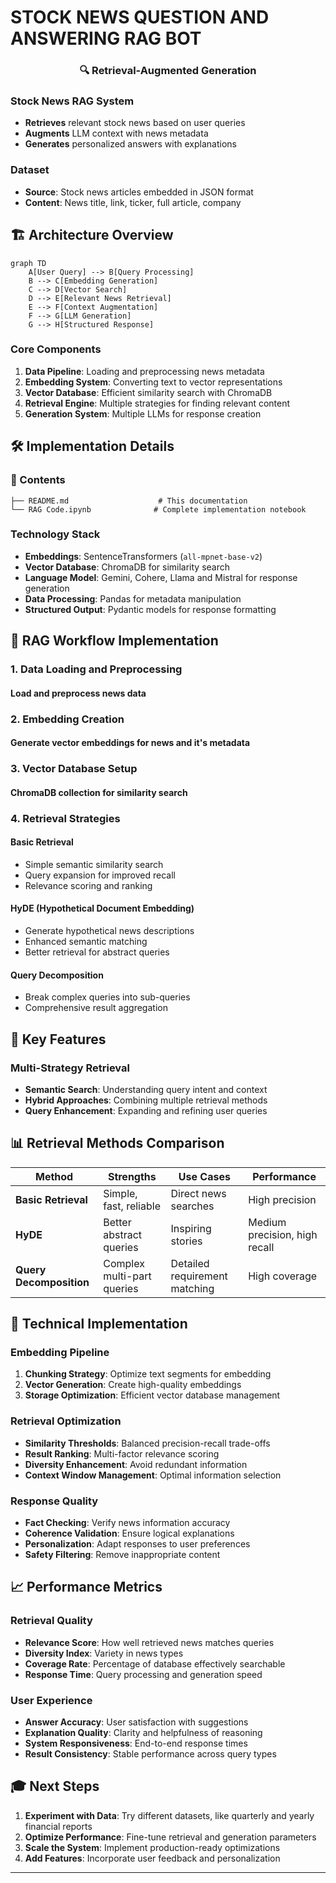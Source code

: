 # STOCK NEWS QUESTION AND ANSWERING RAG BOT

<div align="center">
  <h3>🔍 Retrieval-Augmented Generation</h3>
</div>


### Stock News RAG System
- **Retrieves** relevant stock news based on user queries
- **Augments** LLM context with news metadata
- **Generates** personalized answers with explanations

### Dataset
- **Source**: Stock news articles embedded in JSON format
- **Content**: News title, link, ticker, full article, company

## 🏗️ Architecture Overview

```mermaid
graph TD
    A[User Query] --> B[Query Processing]
    B --> C[Embedding Generation]
    C --> D[Vector Search]
    D --> E[Relevant News Retrieval]
    E --> F[Context Augmentation]
    F --> G[LLM Generation]
    G --> H[Structured Response]
```

### Core Components
1. **Data Pipeline**: Loading and preprocessing news metadata
2. **Embedding System**: Converting text to vector representations
3. **Vector Database**: Efficient similarity search with ChromaDB
4. **Retrieval Engine**: Multiple strategies for finding relevant content
5. **Generation System**: Multiple LLMs for response creation

## 🛠️ Implementation Details

### 📁 Contents
```
├── README.md                    # This documentation
└── RAG Code.ipynb              # Complete implementation notebook
```

### Technology Stack
- **Embeddings**: SentenceTransformers (`all-mpnet-base-v2`)
- **Vector Database**: ChromaDB for similarity search
- **Language Model**: Gemini, Cohere, Llama and Mistral for response generation
- **Data Processing**: Pandas for metadata manipulation
- **Structured Output**: Pydantic models for response formatting

## 🔄 RAG Workflow Implementation

### 1. Data Loading and Preprocessing
#### Load and preprocess news data


### 2. Embedding Creation
#### Generate vector embeddings for news and it's metadata


### 3. Vector Database Setup
#### ChromaDB collection for similarity search


### 4. Retrieval Strategies

#### Basic Retrieval
- Simple semantic similarity search
- Query expansion for improved recall
- Relevance scoring and ranking

#### HyDE (Hypothetical Document Embedding)
- Generate hypothetical news descriptions
- Enhanced semantic matching
- Better retrieval for abstract queries

#### Query Decomposition
- Break complex queries into sub-queries
- Comprehensive result aggregation


## 🎯 Key Features

### Multi-Strategy Retrieval
- **Semantic Search**: Understanding query intent and context
- **Hybrid Approaches**: Combining multiple retrieval methods
- **Query Enhancement**: Expanding and refining user queries


## 📊 Retrieval Methods Comparison

| Method | Strengths | Use Cases | Performance |
|--------|-----------|-----------|-------------|
| **Basic Retrieval** | Simple, fast, reliable | Direct news searches | High precision |
| **HyDE** | Better abstract queries | Inspiring stories | Medium precision, high recall |
| **Query Decomposition** | Complex multi-part queries | Detailed requirement matching | High coverage |


## 🔧 Technical Implementation

### Embedding Pipeline
1. **Chunking Strategy**: Optimize text segments for embedding
2. **Vector Generation**: Create high-quality embeddings
3. **Storage Optimization**: Efficient vector database management

### Retrieval Optimization
- **Similarity Thresholds**: Balanced precision-recall trade-offs
- **Result Ranking**: Multi-factor relevance scoring
- **Diversity Enhancement**: Avoid redundant information
- **Context Window Management**: Optimal information selection

### Response Quality
- **Fact Checking**: Verify news information accuracy
- **Coherence Validation**: Ensure logical explanations
- **Personalization**: Adapt responses to user preferences
- **Safety Filtering**: Remove inappropriate content

## 📈 Performance Metrics

### Retrieval Quality
- **Relevance Score**: How well retrieved news matches queries
- **Diversity Index**: Variety in news types
- **Coverage Rate**: Percentage of database effectively searchable
- **Response Time**: Query processing and generation speed

### User Experience
- **Answer Accuracy**: User satisfaction with suggestions
- **Explanation Quality**: Clarity and helpfulness of reasoning
- **System Responsiveness**: End-to-end response times
- **Result Consistency**: Stable performance across query types




## 🎓 Next Steps

1. **Experiment with Data**: Try different datasets, like quarterly and yearly financial reports
2. **Optimize Performance**: Fine-tune retrieval and generation parameters
3. **Scale the System**: Implement production-ready optimizations
4. **Add Features**: Incorporate user feedback and personalization

---
